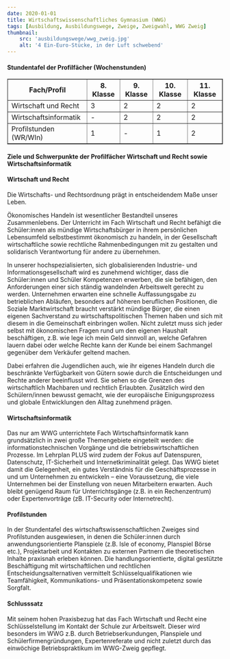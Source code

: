 ```yaml
---
date: 2020-01-01
title: Wirtschaftswissenschaftliches Gymnasium (WWG)
tags: [Ausbildung, Ausbildungswege, Zweige, Zweigwahl, WWG Zweig]
thumbnail: 
    src: 'ausbildungswege/wwg_zweig.jpg'
    alt: '4 Ein-Euro-Stücke, in der Luft schwebend'
---
```


<h4>Stundentafel der Profilfächer (Wochenstunden)</h4>

<table border="1">
    <tr>
        <th>Fach/Profil</th>
        <th>8. Klasse</th>
        <th>9. Klasse</th>
        <th>10. Klasse</th>
        <th>11. Klasse</th>
    </tr>
    <tr>
        <td>Wirtschaft und Recht</td>
        <td>3</td>
        <td>2</td>
        <td>2</td>
        <td>2</td>
    </tr>
    <tr>
        <td>Wirtschaftsinformatik</td>
        <td>-</td>
        <td>2</td>
        <td>2</td>
        <td>2</td>
    </tr>
    <tr>
        <td>Profilstunden (WR/WIn)</td>
        <td>1</td>
        <td>-</td>
        <td>1</td>
        <td>2</td>
    </tr>
</table>

<h4>Ziele und Schwerpunkte der Profilfächer Wirtschaft und Recht sowie Wirtschaftsinformatik</h4>

<h4>Wirtschaft und Recht</h4>

Die Wirtschafts- und Rechtsordnung prägt in entscheidendem Maße unser Leben.

Ökonomisches Handeln ist wesentlicher Bestandteil unseres Zusammenlebens. Der Unterricht im Fach Wirtschaft und Recht befähigt die Schüler:innen als mündige Wirtschaftsbürger in ihrem persönlichen Lebensumfeld selbstbestimmt ökonomisch zu handeln, in der Gesellschaft wirtschaftliche sowie rechtliche Rahmenbedingungen mit zu gestalten und solidarisch Verantwortung für andere zu übernehmen.

In unserer hochspezialisierten, sich globalisierenden Industrie- und Informationsgesellschaft wird es zunehmend wichtiger, dass die Schüler:innen und Schüler Kompetenzen erwerben, die sie befähigen, den Anforderungen einer sich ständig wandelnden Arbeitswelt gerecht zu werden. Unternehmen erwarten eine schnelle Auffassungsgabe zu betrieblichen Abläufen, besonders auf höheren beruflichen Positionen, die Soziale Marktwirtschaft braucht verstärkt mündige Bürger, die einen eigenen Sachverstand zu wirtschaftspolitischen Themen haben und sich mit diesem in die Gemeinschaft einbringen wollen. Nicht zuletzt muss sich jeder selbst mit ökonomischen Fragen rund um den eigenen Haushalt beschäftigen, z.B. wie lege ich mein Geld sinnvoll an, welche Gefahren lauern dabei oder welche Rechte kann der Kunde bei einem Sachmangel gegenüber dem Verkäufer geltend machen.

Dabei erfahren die Jugendlichen auch, wie ihr eigenes Handeln durch die beschränkte Verfügbarkeit von Gütern sowie durch die Entscheidungen und Rechte anderer beeinflusst wird. Sie sehen so die Grenzen des wirtschaftlich Machbaren und rechtlich Erlaubten. Zusätzlich wird den Schülern/innen bewusst gemacht, wie der europäische Einigungsprozess und globale Entwicklungen den Alltag zunehmend prägen.

<h4>Wirtschaftsinformatik</h4>

Das nur am WWG unterrichtete Fach Wirtschaftsinformatik kann grundsätzlich in zwei große Themengebiete eingeteilt werden: die informationstechnischen Vorgänge und die betriebswirtschaftlichen Prozesse. Im Lehrplan PLUS wird zudem der Fokus auf Datenspuren, Datenschutz, IT-Sicherheit und Internetkriminalität gelegt. Das WWG bietet damit die Gelegenheit, ein gutes Verständnis für die Geschäftsprozesse in und um Unternehmen zu entwickeln – eine Voraussetzung, die viele Unternehmen bei der Einstellung von neuen Mitarbeitern erwarten. Auch bleibt genügend Raum für Unterrichtsgänge (z.B. in ein Rechenzentrum) oder Expertenvorträge (zB. IT-Security oder Internetrecht).

<h4>Profilstunden</h4>

In der Stundentafel des wirtschaftswissenschaftlichen Zweiges sind Profilstunden ausgewiesen, in denen die Schüler:innen durch anwendungsorientierte Planspiele (z.B. Isle of economy, Planspiel Börse etc.), Projektarbeit und Kontakten zu externen Partnern die theoretischen Inhalte praxisnah erleben können. Die handlungsorientierte, digital gestützte Beschäftigung mit wirtschaftlichen und rechtlichen Entscheidungsalternativen vermittelt Schlüsselqualifikationen wie Teamfähigkeit, Kommunikations- und Präsentationskompetenz sowie Sorgfalt.

<h4>Schlusssatz</h4>

Mit seinem hohen Praxisbezug hat das Fach Wirtschaft und Recht eine Schlüsselstellung im Kontakt der Schule zur Arbeitswelt. Dieser wird besonders im WWG z.B. durch Betriebserkundungen, Planspiele und Schülerfirmengründungen, Expertenreferate und nicht zuletzt durch das einwöchige Betriebspraktikum im WWG-Zweig gepflegt.
